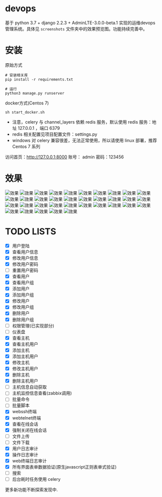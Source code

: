 # devops
基于 python 3.7 + django 2.2.3 + AdminLTE-3.0.0-beta.1 实现的运维devops管理系统。具体见 `screenshots` 文件夹中的效果预览图。功能持续完善中。


# 安装
原始方式
```
# 安装相关库
pip install -r requirements.txt

# 运行
python3 manage.py runserver
```

docker方式(Centos 7)
```
sh start_docker.sh
```

- 注意，celery 与 channel_layers 依赖 redis 服务，默认使用 redis 服务：地址 127.0.0.1 ，端口 6379
- redis 相关配置见项目配置文件：settings.py
- windows 对 celery 兼容很差，无法正常使用，所以请使用 linux 部署，推荐 Centos 7 系列

访问首页：http://127.0.0.1:8000
账号： admin     密码：123456


# 效果
![效果](https://github.com/leffss/devops/blob/master/screenshots/1.PNG?raw=true)
![效果](https://github.com/leffss/devops/blob/master/screenshots/2.PNG?raw=true)
![效果](https://github.com/leffss/devops/blob/master/screenshots/3.PNG?raw=true)
![效果](https://github.com/leffss/devops/blob/master/screenshots/4.PNG?raw=true)
![效果](https://github.com/leffss/devops/blob/master/screenshots/5.PNG?raw=true)
![效果](https://github.com/leffss/devops/blob/master/screenshots/6.PNG?raw=true)
![效果](https://github.com/leffss/devops/blob/master/screenshots/7.PNG?raw=true)
![效果](https://github.com/leffss/devops/blob/master/screenshots/8.PNG?raw=true)
![效果](https://github.com/leffss/devops/blob/master/screenshots/9.PNG?raw=true)
![效果](https://github.com/leffss/devops/blob/master/screenshots/10.PNG?raw=true)
![效果](https://github.com/leffss/devops/blob/master/screenshots/11.PNG?raw=true)
![效果](https://github.com/leffss/devops/blob/master/screenshots/12.PNG?raw=true)
![效果](https://github.com/leffss/devops/blob/master/screenshots/13.PNG?raw=true)
![效果](https://github.com/leffss/devops/blob/master/screenshots/14.PNG?raw=true)
![效果](https://github.com/leffss/devops/blob/master/screenshots/15.PNG?raw=true)
![效果](https://github.com/leffss/devops/blob/master/screenshots/16.PNG?raw=true)
![效果](https://github.com/leffss/devops/blob/master/screenshots/17.PNG?raw=true)
![效果](https://github.com/leffss/devops/blob/master/screenshots/18.PNG?raw=true)
![效果](https://github.com/leffss/devops/blob/master/screenshots/19.PNG?raw=true)
![效果](https://github.com/leffss/devops/blob/master/screenshots/20.PNG?raw=true)
![效果](https://github.com/leffss/devops/blob/master/screenshots/21.PNG?raw=true)
![效果](https://github.com/leffss/devops/blob/master/screenshots/22.PNG?raw=true)
![效果](https://github.com/leffss/devops/blob/master/screenshots/23.PNG?raw=true)
![效果](https://github.com/leffss/devops/blob/master/screenshots/24.PNG?raw=true)
![效果](https://github.com/leffss/devops/blob/master/screenshots/25.PNG?raw=true)
![效果](https://github.com/leffss/devops/blob/master/screenshots/26.PNG?raw=true)
![效果](https://github.com/leffss/devops/blob/master/screenshots/27.PNG?raw=true)
![效果](https://github.com/leffss/devops/blob/master/screenshots/28.PNG?raw=true)
![效果](https://github.com/leffss/devops/blob/master/screenshots/29.PNG?raw=true)
![效果](https://github.com/leffss/devops/blob/master/screenshots/30.PNG?raw=true)
![效果](https://github.com/leffss/devops/blob/master/screenshots/31.PNG?raw=true)
![效果](https://github.com/leffss/devops/blob/master/screenshots/32.PNG?raw=true)
![效果](https://github.com/leffss/devops/blob/master/screenshots/33.PNG?raw=true)
![效果](https://github.com/leffss/devops/blob/master/screenshots/34.PNG?raw=true)
![效果](https://github.com/leffss/devops/blob/master/screenshots/35.PNG?raw=true)


# TODO LISTS
- [x] 用户登陆
- [x] 查看用户信息
- [x] 修改用户信息
- [x] 修改用户密码
- [ ] 重置用户密码
- [x] 查看用户
- [x] 查看用户组
- [x] 添加用户
- [x] 添加用户组
- [x] 修改用户
- [x] 修改用户组
- [x] 删除用户
- [x] 删除用户组
- [ ] 权限管理(已实现部分)
- [ ] 仪表盘
- [x] 查看主机
- [x] 查看主机用户
- [x] 添加主机
- [x] 添加主机用户
- [x] 修改主机
- [x] 修改主机用户
- [x] 删除主机
- [x] 删除主机用户
- [ ] 主机信息自动获取
- [ ] 主机监控信息查看(zabbix调用)
- [ ] 批量命令
- [ ] 批量脚本
- [x] webssh终端
- [x] webtelnet终端
- [x] 查看在线会话
- [x] 强制关闭在线会话
- [ ] 文件上传
- [ ] 文件下载
- [x] 用户日志审计
- [x] 操作日志审计
- [x] web终端日志审计
- [x] 所有界面表单数据验证(原生javascript正则表单式验证)
- [ ] 搜索
- [ ] 后台耗时任务使用 celery

更多新功能不断探索发现中.

